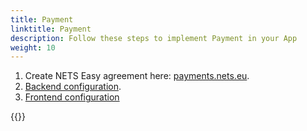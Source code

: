 ```yaml
---
title: Payment
linktitle: Payment
description: Follow these steps to implement Payment in your App
weight: 10
---
```


1. Create NETS Easy agreement here: [payments.nets.eu](https://payments.nets.eu/nb-NO/checkout).
2. [Backend configuration](/app/guides/payment/backend-configuration/).
3. [Frontend configuration](/app/guides/payment/frontend-configuration/)

{{<children />}}
